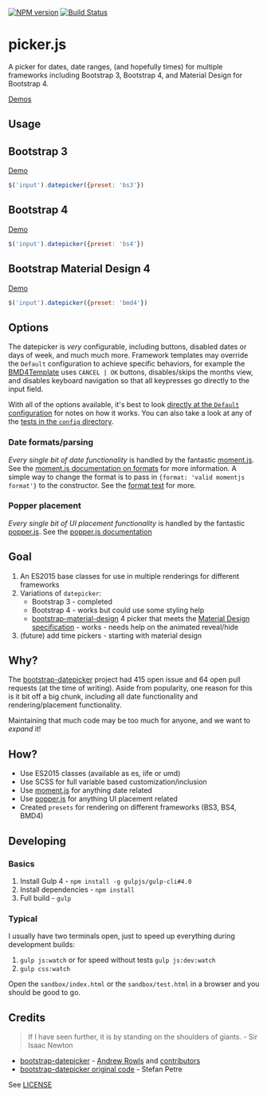 [![NPM version][npm-image]][npm-url] [![Build Status][travis-image]][travis-url]

# picker.js
A picker for dates, date ranges, (and hopefully times) for multiple frameworks including Bootstrap 3, Bootstrap 4, and Material Design for Bootstrap 4.

[Demos](http://alienfast.github.io/picker.js/)

## Usage

## Bootstrap 3
[Demo](http://alienfast.github.io/picker.js/bs3.html)

```javascript
$('input').datepicker({preset: 'bs3'})
```
## Bootstrap 4
[Demo](http://alienfast.github.io/picker.js/bs4.html)

```javascript
$('input').datepicker({preset: 'bs4'})
```
## Bootstrap Material Design 4
[Demo](http://alienfast.github.io/picker.js/bmd4.html)

```javascript
$('input').datepicker({preset: 'bmd4'})
```  
## Options
The datepicker is _very_ configurable, including buttons, disabled dates or days of week, and much much more.  Framework templates may override the `Default` configuration to achieve specific behaviors, for example the [BMD4Template](js/templates/bmd4Template.js#L5) uses `CANCEL | OK` buttons, disables/skips the months view, and disables keyboard navigation so that all keypresses go directly to the input field.

With all of the options available, it's best to look [directly at the `Default` configuration](js/datepicker.js#L19) for notes on how it works. You can also take a look at any of the [tests in the `config` directory](test/datepicker/config).

### Date formats/parsing
_Every single bit of date functionality_ is handled by the fantastic [moment.js](http://momentjs.com/).  See the [moment.js documentation on formats](http://momentjs.com/docs/#/displaying/format/) for more information. A simple way to change the format is to pass in `{format: 'valid momentjs format'}` to the constructor.  See the [format test](test/datepicker/config/format.js) for more.

### Popper placement
_Every single bit of UI placement functionality_ is handled by the fantastic [popper.js](http://popper.js.org/).  See the [popper.js documentation](http://popper.js.org/documentation.html)   

## Goal 

1. An ES2015 base classes for use in multiple renderings for different frameworks 
2. Variations of `datepicker`:
    - Bootstrap 3 - completed
    - Bootstrap 4 - works but could use some styling help
    - [bootstrap-material-design](https://github.com/FezVrasta/bootstrap-material-design/tree/v4-dev) 4 picker that meets the [Material Design specification](https://www.google.com/design/spec/components/pickers.html#) - works - needs help on the animated reveal/hide
3. (future) add time pickers - starting with material design    

## Why?
The [bootstrap-datepicker](https://github.com/eternicode/bootstrap-datepicker) project had 415 open issue and 64 open pull requests (at the time of writing).  Aside from popularity, one reason for this is it bit off a big chunk, including all date functionality and rendering/placement functionality.

Maintaining that much code may be too much for anyone, and we want to _expand_ it!  

## How?
- Use ES2015 classes (available as es, iife or umd)
- Use SCSS for full variable based customization/inclusion
- Use [moment.js](http://momentjs.com/) for anything date related
- Use [popper.js](http://popper.js.org/) for anything UI placement related
- Created `presets` for rendering on different frameworks (BS3, BS4, BMD4)       

## Developing

### Basics
1. Install Gulp 4 - `npm install -g gulpjs/gulp-cli#4.0`
1. Install dependencies - `npm install`
1. Full build - `gulp`

### Typical

I usually have two terminals open, just to speed up everything during development builds:

1. `gulp js:watch` or for speed without tests `gulp js:dev:watch`
1. `gulp css:watch`

Open the `sandbox/index.html` or the `sandbox/test.html` in a browser and you should be good to go.


## Credits
> If I have seen further, it is by standing on the shoulders of giants. - Sir Isaac Newton

- [bootstrap-datepicker](https://github.com/eternicode/bootstrap-datepicker) - [Andrew Rowls](https://github.com/eternicode) and [contributors](https://github.com/eternicode/bootstrap-datepicker/graphs/contributors)
- [bootstrap-datepicker original code](http://www.eyecon.ro/bootstrap-datepicker/) - Stefan Petre

See [LICENSE](LICENSE.md)


[npm-url]: https://www.npmjs.com/package/picker.js
[npm-image]: https://img.shields.io/npm/v/picker.js.svg
[travis-url]: https://travis-ci.org/alienfast/picker.js
[travis-image]: https://img.shields.io/travis/alienfast/picker.js.svg
